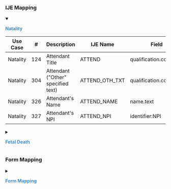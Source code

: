 
### IJE Mapping

<style>
 .context-menu {cursor: context-menu; color: #438bca;}
 .context-menu:hover {opacity: 0.5;}
</style>
<details open>

<summary>

<strong class='context-menu' > Natality </strong>

</summary>
<table class='grid'>
<thead>
  <tr>
    <th style='text-align: center'><strong>Use Case</strong></th>
    <th><strong>#</strong></th>
    <th><strong>Description</strong></th>
    <th><strong>IJE Name</strong></th>
    <th><strong>Field</strong></th>
    <th><strong>Type</strong></th>
    <th><strong>Value Set/Comments</strong></th>
  </tr>
</thead>
<tbody>
<tr>
  <td style='text-align: center'>Natality</td>
  <td>124</td>
  <td>Attendant Title</td>
  <td>ATTEND</td>
  <td>qualification.code</td>
  <td>codeable</td>
  <td><a href='ValueSet-ValueSet-birth-attendant-titles.html'>BirthAttendantTitlesVS</a></td>
</tr>
<tr>
  <td style='text-align: center'>Natality</td>
  <td>304</td>
  <td>Attendant ("Other" specified text)</td>
  <td>ATTEND_OTH_TXT</td>
  <td>qualification.code.text</td>
  <td>string</td>
  <td></td>
</tr>
<tr>
  <td style='text-align: center'>Natality</td>
  <td>326</td>
  <td>Attendant's Name</td>
  <td>ATTEND_NAME</td>
  <td>name.text</td>
  <td>string</td>
  <td></td>
</tr>
<tr>
  <td style='text-align: center'>Natality</td>
  <td>327</td>
  <td>Attendant's NPI</td>
  <td>ATTEND_NPI</td>
  <td>identifier:NPI</td>
  <td>string</td>
  <td></td>
</tr>

</tbody>
</table>

</details>
<p></p>

<details>

<summary>

<strong class='context-menu'> Fetal Death </strong>

</summary>
<table class='grid'>
<thead>
  <tr>
    <th style='text-align: center'><strong>Use Case</strong></th>
    <th><strong>#</strong></th>
    <th><strong>Description</strong></th>
    <th><strong>IJE Name</strong></th>
    <th><strong>Field</strong></th>
    <th><strong>Type</strong></th>
    <th><strong>Value Set/Comments</strong></th>
  </tr>
</thead>
<tbody>
<tr>
  <td style='text-align: center'>Fetal Death</td>
  <td>78</td>
  <td>Attendant</td>
  <td>ATTEND</td>
  <td>qualification.code</td>
  <td>codeable</td>
  <td><a href='ValueSet-ValueSet-birth-attendant-titles.html'>BirthAttendantTitlesVS</a></td>
</tr>
<tr>
  <td style='text-align: center'>Fetal Death</td>
  <td>340</td>
  <td>Attendant's Name</td>
  <td>ATTEND_NAME</td>
  <td>name.text</td>
  <td>string</td>
  <td></td>
</tr>
<tr>
  <td style='text-align: center'>Fetal Death</td>
  <td>341</td>
  <td>Attendant's NPI</td>
  <td>ATTEND_NPI</td>
  <td>identifier:NPI</td>
  <td>string</td>
  <td></td>
</tr>
<tr>
  <td style='text-align: center'>Fetal Death</td>
  <td>342</td>
  <td>Attendant ("Other" specified text)</td>
  <td>ATTEND_OTH_TXT</td>
  <td>qualification.code.text</td>
  <td>string</td>
  <td>code.text should contain description</td>
</tr>

</tbody>
</table>

</details>
<p></p>

### Form Mapping
<details>

<summary>

<strong class='context-menu' >Form Mapping</strong>

</summary>
<table class='grid'>
<thead>
  <tr>
    <th style='text-align: center'><strong>Item #</strong></th>
    <th><strong>Form Field</strong></th>
    <th><strong>FHIR Profile Field</strong></th>
    <th><strong>Reference</strong></th>
  </tr>
</thead>
<tbody>
<tr>
  <td style='text-align: center'>27</td>
  <td>Attendant’s Name</td>
  <td>name</td>
  <td><a href='https://www.cdc.gov/nchs/data/dvs/birth11-03final-ACC.pdf'> Certificate of Live Birth</a></td>
</tr>
<tr>
  <td style='text-align: center'>27</td>
  <td>Attendant’s Title</td>
  <td>qualification</td>
  <td><a href='https://www.cdc.gov/nchs/data/dvs/birth11-03final-ACC.pdf'> Certificate of Live Birth</a></td>
</tr>
<tr>
  <td style='text-align: center'>27</td>
  <td>Attendant’s NPI</td>
  <td>identifier</td>
  <td><a href='https://www.cdc.gov/nchs/data/dvs/birth11-03final-ACC.pdf'> Certificate of Live Birth</a></td>
</tr>
<tr>
  <td style='text-align: center'>24</td>
  <td>Attendant’s name</td>
  <td>name</td>
  <td><a href='https://www.cdc.gov/nchs/data/dvs/facility-worksheet-2016-508.pdf'> Facility Worksheet for the Live Birth Certificate</a></td>
</tr>
<tr>
  <td style='text-align: center'>24</td>
  <td>Attendant’s title</td>
  <td>qualification</td>
  <td><a href='https://www.cdc.gov/nchs/data/dvs/facility-worksheet-2016-508.pdf'> Facility Worksheet for the Live Birth Certificate</a></td>
</tr>
<tr>
  <td style='text-align: center'>24</td>
  <td>Attendant’s N.P.I.</td>
  <td>identifier</td>
  <td><a href='https://www.cdc.gov/nchs/data/dvs/facility-worksheet-2016-508.pdf'> Facility Worksheet for the Live Birth Certificate</a></td>
</tr>
<tr>
  <td style='text-align: center'>14</td>
  <td>Attendant’s Name</td>
  <td>name</td>
  <td><a href='https://www.cdc.gov/nchs/data/dvs/FDEATH11-03finalACC.pdf'> Report of Fetal Death</a></td>
</tr>
<tr>
  <td style='text-align: center'>14</td>
  <td>Attendant’s Title</td>
  <td>qualification</td>
  <td><a href='https://www.cdc.gov/nchs/data/dvs/FDEATH11-03finalACC.pdf'> Report of Fetal Death</a></td>
</tr>
<tr>
  <td style='text-align: center'>14</td>
  <td>Attendant’s NPI</td>
  <td>identifier</td>
  <td><a href='https://www.cdc.gov/nchs/data/dvs/FDEATH11-03finalACC.pdf'> Report of Fetal Death</a></td>
</tr>
<tr>
  <td style='text-align: center'>16</td>
  <td>Attendant’s name</td>
  <td>name</td>
  <td><a href='https://www.cdc.gov/nchs/data/dvs/fetal-death-facility-worksheet-2019-508.pdf'> Facility Worksheet for the Report of Fetal Death</a></td>
</tr>
<tr>
  <td style='text-align: center'>16</td>
  <td>Attendant’s title</td>
  <td>qualification</td>
  <td><a href='https://www.cdc.gov/nchs/data/dvs/fetal-death-facility-worksheet-2019-508.pdf'> Facility Worksheet for the Report of Fetal Death</a></td>
</tr>
<tr>
  <td style='text-align: center'>16</td>
  <td>Attendant’s N.P.I.</td>
  <td>identifier</td>
  <td><a href='https://www.cdc.gov/nchs/data/dvs/fetal-death-facility-worksheet-2019-508.pdf'> Facility Worksheet for the Report of Fetal Death</a></td>
</tr>
</tbody>
</table>

</details>
<p></p>
